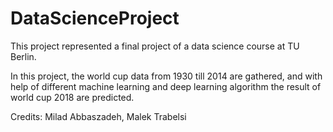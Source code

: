 # DataScienceProject
This project represented a final project of a data science course at TU Berlin.

In this project, the world cup data from 1930 till 2014 are gathered, and with help of different machine learning and deep learning algorithm the result of world cup 2018 are predicted.

Credits:
Milad Abbaszadeh, 
Malek Trabelsi
